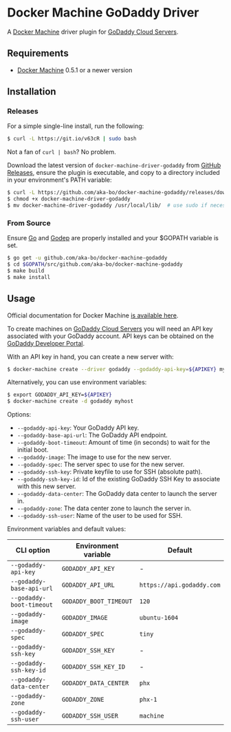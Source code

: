 # Docker Machine GoDaddy Driver

A [Docker Machine](https://docs.docker.com/machine/) driver plugin for [GoDaddy Cloud Servers](https://www.godaddy.com/pro/cloud-servers).

## Requirements

  * [Docker Machine](https://docs.docker.com/machine/install-machine/) 0.5.1 or a newer version

## Installation

### Releases

For a simple single-line install, run the following:

```bash
$ curl -L https://git.io/v63cR | sudo bash
```

Not a fan of `curl | bash`? No problem.

Download the latest version of `docker-machine-driver-godaddy` from [GitHub Releases](https://github.com/1and1/docker-machine-driver-oneandone/releases),
ensure the plugin is executable, and copy to a directory included in your environment's PATH variable:

```bash
$ curl -L https://github.com/aka-bo/docker-machine-godaddy/releases/download/v1.0.0/docker-machine-driver-godaddy-$(uname -s) > docker-machine-driver-godaddy
$ chmod +x docker-machine-driver-godaddy
$ mv docker-machine-driver-godaddy /usr/local/lib/  # use sudo if necessary
```

### From Source

Ensure [Go](http://www.golang.org) and [Godep](https://github.com/tools/godep) are properly installed and your $GOPATH variable is set.

```bash
$ go get -u github.com/aka-bo/docker-machine-godaddy
$ cd $GOPATH/src/github.com/aka-bo/docker-machine-godaddy
$ make build
$ make install
```

## Usage

Official documentation for Docker Machine [is available here](https://docs.docker.com/machine/).

To create machines on [GoDaddy Cloud Servers](https://www.godaddy.com/pro/cloud-servers)
you will need an API key associated with your GoDaddy account. API keys can be obtained
on the [GoDaddy Developer Portal](https://developer.godaddy.com/keys/).

With an API key in hand, you can create a new server with:

```bash
$ docker-machine create --driver godaddy --godaddy-api-key=${APIKEY} myhost
```

Alternatively, you can use environment variables:

```bash
$ export GODADDY_API_KEY=${APIKEY}
$ docker-machine create -d godaddy myhost
```

Options:

-   `--godaddy-api-key`: Your GoDaddy API key.
-   `--godaddy-base-api-url`: The GoDaddy API endpoint.
-   `--godaddy-boot-timeout`: Amount of time (in seconds) to wait for the initial boot.
-   `--godaddy-image`: The image to use for the new server.
-   `--godaddy-spec`: The server spec to use for the new server.
-   `--godaddy-ssh-key`: Private keyfile to use for SSH (absolute path).
-   `--godaddy-ssh-key-id`: Id of the existing GoDaddy SSH Key to associate with this new server.
-   `--godaddy-data-center`: The GoDaddy data center to launch the server in.
-   `--godaddy-zone`: The data center zone to launch the server in.
-   `--godaddy-ssh-user`: Name of the user to be used for SSH.



Environment variables and default values:

| CLI option                      | Environment variable         | Default                           |
| ------------------------------- | ---------------------------- | --------------------------------- |
| `--godaddy-api-key`             | `GODADDY_API_KEY`            | -                                 |
| `--godaddy-base-api-url`        | `GODADDY_API_URL`            | `https://api.godaddy.com`         |
| `--godaddy-boot-timeout`        | `GODADDY_BOOT_TIMEOUT`       | `120`                             |
| `--godaddy-image`               | `GODADDY_IMAGE`              | `ubuntu-1604`                     |
| `--godaddy-spec`                | `GODADDY_SPEC`               | `tiny`                            |
| `--godaddy-ssh-key`             | `GODADDY_SSH_KEY`            | -                                 |
| `--godaddy-ssh-key-id`          | `GODADDY_SSH_KEY_ID`         | -                                 |
| `--godaddy-data-center`         | `GODADDY_DATA_CENTER`        | `phx`                             |
| `--godaddy-zone`                | `GODADDY_ZONE`               | `phx-1`                           |
| `--godaddy-ssh-user`            | `GODADDY_SSH_USER`           | `machine`                         |
